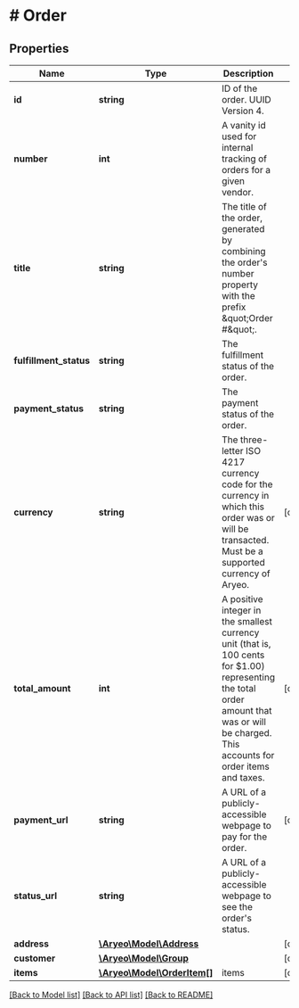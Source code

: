 # # Order

## Properties

Name | Type | Description | Notes
------------ | ------------- | ------------- | -------------
**id** | **string** | ID of the order. UUID Version 4. |
**number** | **int** | A vanity id used for internal tracking of orders for a given vendor. |
**title** | **string** | The title of the order, generated by combining the order&#39;s number property with the prefix \&quot;Order #\&quot;. |
**fulfillment_status** | **string** | The fulfillment status of the order. |
**payment_status** | **string** | The payment status of the order. |
**currency** | **string** | The three-letter ISO 4217 currency code for the currency in which this order was or will be transacted. Must be a supported currency of Aryeo. | [optional]
**total_amount** | **int** | A positive integer in the smallest currency unit (that is, 100 cents for $1.00) representing the total order amount that was or will be charged. This accounts for order items and taxes. | [optional]
**payment_url** | **string** | A URL of a publicly-accessible webpage to pay for the order. | [optional]
**status_url** | **string** | A URL of a publicly-accessible webpage to see the order&#39;s status. |
**address** | [**\Aryeo\Model\Address**](Address.md) |  | [optional]
**customer** | [**\Aryeo\Model\Group**](Group.md) |  | [optional]
**items** | [**\Aryeo\Model\OrderItem[]**](OrderItem.md) | items | [optional]

[[Back to Model list]](../../README.md#models) [[Back to API list]](../../README.md#endpoints) [[Back to README]](../../README.md)
